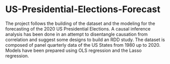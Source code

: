 # US-Presidential-Elections-Forecast
The project follows the building of the dataset and the modeling for the forecasting of the 2020 US Presidential Elections. A causal inference analysis has been done in an attempt to disentangle causation from correlation and suggest some designs to build an RDD study.  The dataset is composed of panel quarterly data of the US States from 1980 up to 2020. Models have been prepared using OLS regression and the Lasso regression.
